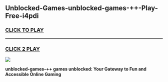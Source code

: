 
## Unblocked-Games-unblocked-games-++-Play-Free-i4pdi
<h3>
<a href="https://premium76.site?title=unblocked-games-++&ref=24M">CLICK TO PLAY</a></h3>
<hr>

<h3>
<a href="https://premium76.site?title=unblocked-games-++&ref=24M">CLICK 2 PLAY</a>
  
</h3>

<a href="https://premium76.site?title=unblocked-games-++&ref=24M"><img src="https://clearcache.store/games.png"></a>


**unblocked-games-++ games unblocked: Your Gateway to Fun and Accessible Online Gaming**
